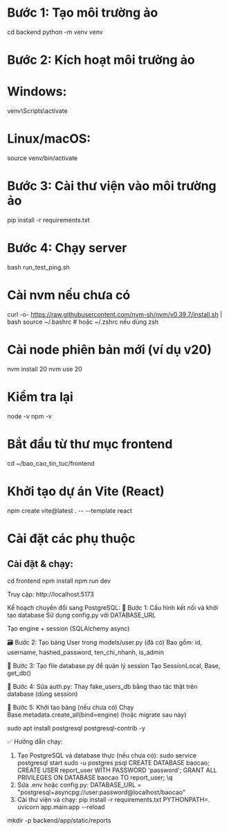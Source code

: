 # Bước 1: Tạo môi trường ảo
cd backend
python -m venv venv

# Bước 2: Kích hoạt môi trường ảo
# Windows:
venv\Scripts\activate
# Linux/macOS:
source venv/bin/activate

# Bước 3: Cài thư viện vào môi trường ảo
pip install -r requirements.txt

# Bước 4: Chạy server
bash run_test_ping.sh


# Cài nvm nếu chưa có
curl -o- https://raw.githubusercontent.com/nvm-sh/nvm/v0.39.7/install.sh | bash
source ~/.bashrc  # hoặc ~/.zshrc nếu dùng zsh

# Cài node phiên bản mới (ví dụ v20)
nvm install 20
nvm use 20

# Kiểm tra lại
node -v
npm -v


# Bắt đầu từ thư mục frontend
cd ~/bao_cao_tin_tuc/frontend

# Khởi tạo dự án Vite (React)
npm create vite@latest . -- --template react

# Cài đặt các phụ thuộc

## Cài đặt & chạy:
cd frontend
npm install
npm run dev

Truy cập: http://localhost:5173


 Kế hoạch chuyển đổi sang PostgreSQL:
🔧 Bước 1: Cấu hình kết nối và khởi tạo database
Sử dụng config.py với DATABASE_URL

Tạo engine + session (SQLAlchemy async)

🗃️ Bước 2: Tạo bảng User trong models/user.py (đã có)
Bao gồm: id, username, hashed_password, ten_chi_nhanh, is_admin

💾 Bước 3: Tạo file database.py để quản lý session
Tạo SessionLocal, Base, get_db()

🔁 Bước 4: Sửa auth.py:
Thay fake_users_db bằng thao tác thật trên database (dùng session)

🧪 Bước 5: Khởi tạo bảng (nếu chưa có)
Chạy Base.metadata.create_all(bind=engine) (hoặc migrate sau này)

sudo apt install postgresql postgresql-contrib -y

✅ Hướng dẫn chạy:
1. Tạo PostgreSQL và database thực (nếu chưa có):
sudo service postgresql start
sudo -u postgres psql
CREATE DATABASE baocao;
CREATE USER report_user WITH PASSWORD 'password';
GRANT ALL PRIVILEGES ON DATABASE baocao TO report_user;
\q
2. Sửa .env hoặc config.py:
DATABASE_URL = "postgresql+asyncpg://user:password@localhost/baocao"
3. Cài thư viện và chạy:
pip install -r requirements.txt
PYTHONPATH=. uvicorn app.main:app --reload


mkdir -p backend/app/static/reports
